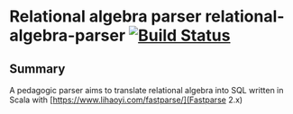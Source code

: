 # Relational algebra parser relational-algebra-parser [![Build Status](https://travis-ci.com/jcavat/relational-algebra-parser.svg?branch=master)](https://travis-ci.com/jcavat/relational-algebra-parser)

## Summary 

A pedagogic parser aims to translate relational algebra into SQL written in Scala with [https://www.lihaoyi.com/fastparse/](Fastparse 2.x)



